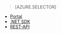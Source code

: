 ﻿> [AZURE.SELECTOR]
- [Portal](/documentation/articles/media-services-portal-check-job-progress/)
- [.NET SDK](/documentation/articles/media-services-check-job-progress/)
- [REST-API](/documentation/articles/media-services-rest-check-job-progress/)
<!--HONumber=47-->
